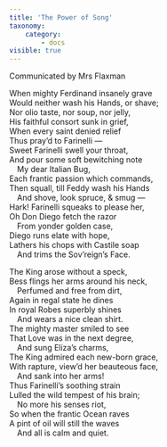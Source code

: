 ```yaml
---
title: 'The Power of Song'
taxonomy:
    category:
        - docs
visible: true
---
```


<div class="author">Communicated by Mrs Flaxman</div>

When mighty Ferdinand insanely grave  
Would neither wash his Hands, or shave;  
Nor olio taste, nor soup, nor jelly,  
His faithful consort sunk in grief,  
When every saint denied relief  
Thus pray’d to Farinelli —  
Sweet Farinelli swell your throat,  
And pour some soft bewitching note  
&emsp;My dear Italian Bug,  
Each frantic passion which commands,  
Then squall, till Feddy wash his Hands  
&emsp;And shove, look spruce, & smug —  
Hark! Farinelli squeaks to please her,  
Oh Don Diego fetch the razor  
&emsp;From yonder golden case,  
Diego runs elate with hope,  
Lathers his chops with Castile soap  
&emsp;And trims the Sov’reign’s Face.  

The King arose without a speck,  
Bess flings her arms around his neck,  
&emsp;Perfumed and free from dirt,  
Again in regal state he dines  
In royal Robes superbly shines  
&emsp;And wears a nice clean shirt.  
The mighty master smiled to see  
That Love was in the next degree,  
&emsp;And sung Eliza’s charms,  
The King admired each new-born grace,  
With rapture, view’d her beauteous face,  
&emsp;And sank into her arms!  
Thus Farinelli’s soothing strain  
Lulled the wild tempest of his brain;  
&emsp;No more his senses riot,  
So when the frantic Ocean raves  
A pint of oil will still the waves  
&emsp;And all is calm and quiet.